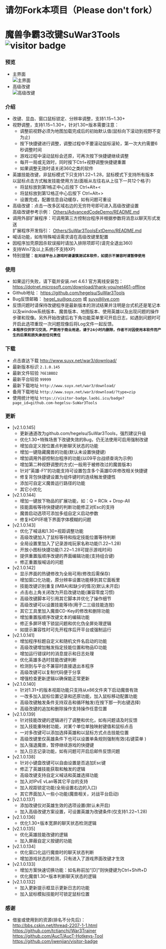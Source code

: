 # 请勿Fork本项目（Please don't fork）
# 魔兽争霸3改键SuWar3Tools ![visitor badge](https://visitor-badge.laobi.icu/badge?page_id=github.com-hegelsu-SuWar3Tools)
### 预览
* 主界面  
![](https://github.com/hegelsu/SuWar3Tools/raw/master/Images/SuWar3Tools.png "主界面")
* 高级改键  
![](https://github.com/hegelsu/SuWar3Tools/raw/master/Images/SuWar3ToolsAd.png "高级改键")

### 介绍
* 改键、显血、窗口鼠标锁定、分辨率调整，支持1.15~1.30+
* 视野调整，支持1.15~1.30+，针对1.30+版本需要注意：
  + 调整前视野必须为地图加载完成后的初始默认值(鼠标向下滚动到视野不变为止)
  + 按下快捷键进行调整，调整过程中不要滚动鼠标滚轮，第一次大约需要6秒调整时间
  + 游戏过程中滚动鼠标会还原，可再次按下快捷键继续调整
  + 每开一局或无效时，同时按下Ctrl+视野调整快捷键重置
  + 如果调整无效时请关闭360之类的软件
* 英雄技能改键，非鼠标模式下只支持1.22~1.28，鼠标模式下支持所有版本  
以鼠标点击方式触发技能使用方法(面板从左往右从上往下一共12个格子)
  + 将鼠标放到第1格正中心后按下 Ctrl+Alt+<
  + 将鼠标放到第12格正中心后按下 Ctrl+Alt+>
  + 设置完成，配置信息自动缓存，如有问题可重设
* 高级改键：点击一改多区域右边的无穷符号即可进入高级改键设置  
高级改键参考示例： [Others/AdvancedCodeDemo/README.md](/Others/AdvancedCodeDemo/README.md)
* 调用外部扩展程序：可调用第三方控制台程序并根据参数将消息以聊天形式发送  
扩展程序开发指引： [Others/SuWar3ToolsExtDemo/README.md](/Others/SuWar3ToolsExtDemo/README.md)
* 喊话功能，如有特殊喊话需求请在高级改键里配置
* 因程序加壳原因杀软误报时请加入排除项即可(请完全退出360)
* 支持Win7及以上系统(不支持XP)
* 特别提醒：**`在对战平台上游戏时请谨慎测试本软件，如提示不兼容时请暂停使用`**

### 使用
* 如果运行失败，请下载并安装.net 4.6.1 官方离线安装包：  
https://dotnet.microsoft.com/download/thank-you/net461-offline
* Github地址： https://github.com/hegelsu/SuWar3Tools
* Bug反馈邮箱： hegel_su@qq.com 或 suyx@live.com
* 反馈问题时请保持改键程序是最新版本的测试结果并注明是台式机还是笔记本以及window系统版本、魔兽版本、地图版本、使用英雄以及出现问题的操作步骤和现像。另外开始改键后右下角功能菜单里可开启日志，如遇到问题时可开启此选项重现一次问题现像后将Log文件一起反馈。
* **`本程序仅供学习交流，严禁用于商业用途，请于24小时内删除，作者不对因使用本软件而产生的后果和损失承担任何责任`**

### 下载
* 点击直达下载 http://www.suyx.net/war3/download/
* 最新版本标识  ```2.1.0.145```
* 最新文件较验  ```76E1BBD2```
* 最新平台较验  ```99999```
* 最新下载地址  ```http://www.suyx.net/war3/download/```
* 备用下载地址  ```http://www.suyx.net/war3/download/?type=zip```
* 使用统计地址  ```https://visitor-badge.laobi.icu/badge?page_id=github.com-hegelsu-SuWar3Tools```

### 更新
* [v2.1.0.145]
  + 更新通道改为github.com/hegelsu/SuWar3Tools，强烈建议升级
  + 优化1.30+特殊场景下改键失效的Bug，仍无法使用可启用强制改键
  + 增加自定义按位置点判断聊天状态的功能
  + 增加一键隐藏魔兽的功能(默认未设置快捷键)
  + 增加调用外部控制台程序的功能(以09平台战绩查询为示例)
  + 增加第二种视野调整的方式(一般用于被修改过的魔兽版本)
  + 针对“英雄-F1”的功能支持可设置包含多个英雄ID并修改相关快捷键
  + 修复背包快捷键设置为组件键时的连续触发便捷性
  + 添加可自定义魔兽运行路径的功能
  + 其它小优化
* [v2.1.0.144]
  + 增加一键放下物品的扩展功能，如：Q = RClk + Drop-All
  + 技能面板等待快捷键的判断功能修正对Esc的支持
  + 魔兽启动选项可添加多组自定义启动参数
  + 修复HDPI环境下界面字体模糊的问题
* [v2.1.0.143]
  + 优化了喊话和1.30+视距调整功能
  + 高级改键加入了鼠标等待和指定技能位置等待判断
  + 全局设置里加入了记录游戏玩家名称功能(1.22~1.28)
  + 开放小图标快捷功能(1.22~1.28可提示游戏时间)
  + 提供重置版顺序改键的界面编辑功能(支持组合键)
  + 修正重置版喊话的问题
* [v2.1.0.142]
  + 显示界面的热键修改为全局可用(修改后需保存)
  + 增加窗口化功能，原分辨率设置功能移到其它面板里
  + 技能改键识别重复(IMBA)和缺少的情况(默认未开启)
  + 点击右上角关闭改为开启改键功能(兼容零度习惯)
  + 高级改键脚本可引用其它脚本并优化了操作细节
  + 高级改键可以设置技能等待(用于二三级技能连按)
  + 其它工具里加入魔兽CD-Key的修改和删除功能
  + 增加重置版顺序改键文本的编辑功能
  + 修正多屏环境下锁鼠问题和优化伪全屏处理逻辑
  + 如提示兼容性时可先开程序后开平台或强制运行
* [v2.1.0.141]
  + 增加程序标题自定义和随机文件名启动的功能
  + 高级改键增加触发指定技能位置和物品ID功能
  + 增加运行错误时的消息提示和日志处理
  + 优化英雄多选时技能改键判断
  + 检测到与平台不兼容时直接退出本程序
  + 高级改键可以复制代码便于分享
  + 增强检查更新逻辑以确保能正常更新
* [v2.1.0.140]
  + 针对1.31+的版本视距功能只支持从x86文件夹下启动魔兽有效
  + 一改多加入鼠标位置记录和还原功能，加入鼠标移动配置功能
  + 高级改键触发条件支持双击和循环触发(在按下那一列右键选择)
  + 高级改键的追加和删除操作支持操作任意位置
* [v2.1.0.139]
  + 针对技能改键的逻辑进行了调整和优化，如有问题请及时反馈
  + 加入技能重映射功能，对某个单位单独映射键值和鼠标点击
  + 一对多改键可以添加选择英雄和以鼠标方式点击技能位置
  + 高级改键里仅英雄条件下也可以设置单条规则强制有效(右键菜单 )
  + 加入强退魔兽，暂停继续游戏的快捷键
  + 加入日志记录功能，如有问题可开启后邮件反馈问题
* [v2.1.0.138]
  + 针对小键盘改键可以自由设置是否追加Esc键
  + 修正了英雄技能获取和触发的逻辑
  + 高级改键支持自定义喊话和英雄选择功能
  + 加入对IPvE vLan等其它平台的支持
  + 加入视距锁定功能(全局设置右边的入口)
  + 其它界面加入一些小功能(魔兽相关，对战平台启动)
* [v2.1.0.137]
  + 添加改键仅对英雄生效的选项设置(默认未开启)
  + 加入高级改键方案设置，可设置英雄为改键条件(仅支持1.22~1.28)
* [v2.1.0.136]
  + 优化1.30+版本宽屏的聊天状态检测逻辑
* [v2.1.0.135]
  + 优化英雄技能改键的逻辑
  + 加入屏蔽自定义按键的功能
* [v2.1.0.134]
  + 优化窗口化运行魔兽时的聊天状态判断
  + 增加游戏状态的检测，只有进入了游戏界面改键才生效
* [v2.1.0.133]
  + 增加方案快速切换功能：如名称前加“[D]”则快捷键为Ctrl+Shift+D
  + 优化魔兽1.30+版本判断聊天状态的逻辑
* [v2.1.0.132]
  + 加入更新提示框显示更新日志的功能
  + 加入鼠标模拟技能时可锁定鼠标位置

### 感谢
* 借鉴或使用到的资源(排名不分先后)：  
http://bbs.cskin.net/thread-2207-1-1.html  
https://github.com/tctianchi/War3Trainer  
https://github.com/AucT/AucT-Hotkeys-Tool  
https://github.com/jwenjian/visitor-badge
